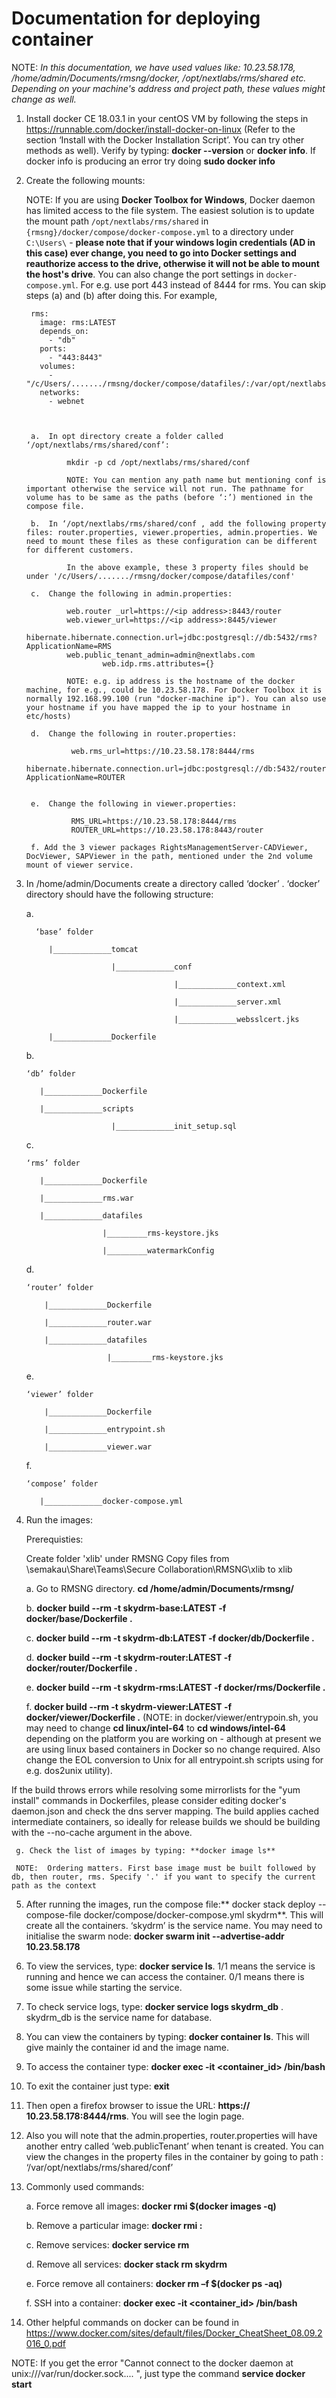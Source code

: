 # Documentation for deploying container #

NOTE: *In this documentation, we have used values like: 10.23.58.178, /home/admin/Documents/rmsng/docker, /opt/nextlabs/rms/shared etc. Depending on your machine's address and project path, these values might change as well.*

1. Install docker CE 18.03.1 in your centOS VM by following the steps in https://runnable.com/docker/install-docker-on-linux (Refer to the section ‘Install with the Docker Installation Script’. You can try other methods as well).  Verify by typing: **docker --version** or **docker info**. If docker info is producing an error try doing **sudo docker info**

2. Create the following mounts:

      NOTE: If you are using **Docker Toolbox for Windows**, Docker daemon has limited access to the file system. The easiest solution is to update the mount path `/opt/nextlabs/rms/shared` in `{rmsng}/docker/compose/docker-compose.yml` to a directory under `C:\Users\` - **please note that if your windows login credentials (AD in this case) ever change, you need to go into Docker settings and reauthorize access to the drive, otherwise it will not be able to mount the host's drive**. You can also change the port settings in `docker-compose.yml`. For e.g. use port 443 instead of 8444 for rms. You can skip steps (a) and (b) after doing this. For example, 


        rms:
          image: rms:LATEST
          depends_on:
            - "db"
          ports:
            - "443:8443"
          volumes:
            - "/c/Users/......./rmsng/docker/compose/datafiles/:/var/opt/nextlabs/rms/shared/"
          networks:
            - webnet



        a.	In opt directory create a folder called ‘/opt/nextlabs/rms/shared/conf’:

                mkdir -p cd /opt/nextlabs/rms/shared/conf

                NOTE: You can mention any path name but mentioning conf is important otherwise the service will not run. The pathname for volume has to be same as the paths (before ‘:’) mentioned in the compose file.  

        b.	In ‘/opt/nextlabs/rms/shared/conf , add the following property files: router.properties, viewer.properties, admin.properties. We need to mount these files as these configuration can be different for different customers. 

                In the above example, these 3 property files should be under '/c/Users/......./rmsng/docker/compose/datafiles/conf'

        c.	Change the following in admin.properties:

		        web.router _url=https://<ip address>:8443/router
		        web.viewer_url=https://<ip address>:8445/viewer
		        hibernate.hibernate.connection.url=jdbc:postgresql://db:5432/rms?ApplicationName=RMS
		        web.public_tenant_admin=admin@nextlabs.com
                        web.idp.rms.attributes={}

                NOTE: e.g. ip address is the hostname of the docker machine, for e.g., could be 10.23.58.178. For Docker Toolbox it is normally 192.168.99.100 (run "docker-machine ip"). You can also use your hostname if you have mapped the ip to your hostname in etc/hosts)

        d.	Change the following in router.properties:

		         web.rms_url=https://10.23.58.178:8444/rms
		         hibernate.hibernate.connection.url=jdbc:postgresql://db:5432/router?ApplicationName=ROUTER


        e.	Change the following in viewer.properties:

		         RMS_URL=https://10.23.58.178:8444/rms
		         ROUTER_URL=https://10.23.58.178:8443/router

        f. Add the 3 viewer packages RightsManagementServer-CADViewer, DocViewer, SAPViewer in the path, mentioned under the 2nd volume mount of viewer service. 


3. In /home/admin/Documents create a directory called ‘docker’ . ‘docker’ directory should have the following structure:

     a.	
          
         ‘base’ folder

            |_____________tomcat
                          
                          |_____________conf

                                        |_____________context.xml

                                        |_____________server.xml

                                        |_____________websslcert.jks

            |_____________Dockerfile


     b.	

       ‘db’ folder

          |_____________Dockerfile

          |_____________scripts

      		              |_____________init_setup.sql

     c.	
    
       ‘rms’ folder

          |_____________Dockerfile

          |_____________rms.war

          |_____________datafiles

		                |_________rms-keystore.jks

		                |_________watermarkConfig

     d.	

       ‘router’ folder

           |_____________Dockerfile

           |_____________router.war

           |_____________datafiles

		                 |_________rms-keystore.jks	
	
     e.	
      
       ‘viewer’ folder

           |_____________Dockerfile

           |_____________entrypoint.sh

           |_____________viewer.war


     f.	

       ‘compose’ folder

          |_____________docker-compose.yml

4. Run the images:

     Prerequisties:
     
     Create folder 'xlib' under RMSNG
     Copy files from \\semakau\Share\Teams\Secure Collaboration\RMSNG\xlib  to xlib

     a.	Go to RMSNG  directory. **cd /home/admin/Documents/rmsng/**

     b.	**docker build --rm -t skydrm-base:LATEST   -f docker/base/Dockerfile .** 

     c. **docker build --rm -t skydrm-db:LATEST -f docker/db/Dockerfile .**

     d.	**docker build --rm -t skydrm-router:LATEST -f docker/router/Dockerfile .**

     e.	**docker build --rm -t skydrm-rms:LATEST -f docker/rms/Dockerfile .**

     f. **docker build --rm -t skydrm-viewer:LATEST -f docker/viewer/Dockerfile .**   (NOTE: in docker/viewer/entrypoin.sh, you may need to change **cd linux/intel-64** to **cd windows/intel-64** depending on the platform you are working on - although at present we are using linux based containers in Docker so no change required. Also change the EOL conversion to Unix for all entrypoint.sh scripts using for e.g. dos2unix utility).

If the build throws errors while resolving some mirrorlists for the "yum install" commands in Dockerfiles, please consider editing docker's daemon.json and check the dns server mapping. The build applies cached intermediate containers, so ideally for release builds we should be building with the --no-cache argument in the above.

     g.	Check the list of images by typing: **docker image ls**

     NOTE:  Ordering matters. First base image must be built followed by db, then router, rms. Specify '.' if you want to specify the current path as the context

5.	After running the images, run the compose file:** docker stack deploy --compose-file docker/compose/docker-compose.yml skydrm**. This will create all the containers. ‘skydrm’ is the service name.   You may need to initialise the swarm node: **docker swarm init --advertise-addr 10.23.58.178**

6.	To view the services, type: **docker service ls**. 1/1 means the service is running and hence we can access the container. 0/1 means there is some issue while starting the service.

7.	To check service logs, type: **docker service logs skydrm_db** . skydrm_db is the service name for database.

8.	You can view the containers by typing: **docker container ls**. This will give mainly the container id and the image name.

9.	To access the container type: **docker exec  -it <container_id> /bin/bash**

10.	To exit the container just type: **exit**

11.	Then open a firefox browser to issue the URL: **https:// 10.23.58.178:8444/rms**. You will see the login page.

12.	Also you will note that the admin.properties, router.properties will have another entry called ‘web.publicTenant’ when tenant is created. You can view the changes in the property files in the container by going to path : ‘/var/opt/nextlabs/rms/shared/conf’

13.	Commonly used commands:

    a.	Force remove all images: **docker rmi $(docker images -q)**

    b.	Remove a particular image: **docker rmi <tagname>:<tagnumber>**

    c.	Remove services: **docker service rm <all the service names>** 

    d.	Remove all services: **docker stack rm skydrm** 

    e.	Force remove all containers:  **docker rm –f $(docker ps -aq)**

    f. SSH into a container: **docker exec -it <container_id> /bin/bash**

14.	Other helpful commands on docker can be found in https://www.docker.com/sites/default/files/Docker_CheatSheet_08.09.2016_0.pdf

NOTE: If you get the error "Cannot connect to the docker daemon at unix:///var/run/docker.sock.... ", just type the command **service docker start**